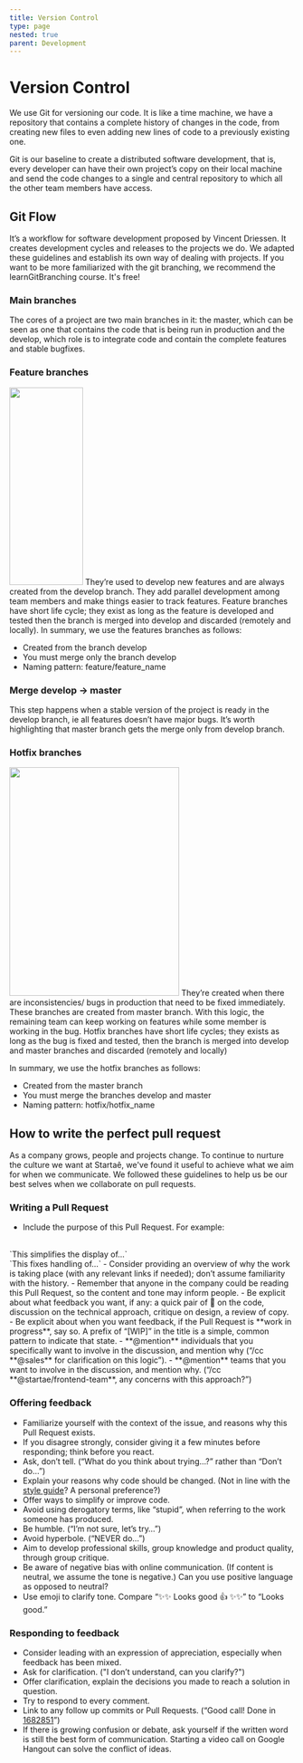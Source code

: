 ```yaml
---
title: Version Control
type: page
nested: true
parent: Development
---
```


# Version Control

We use Git for versioning our code. It is like a time machine, we have a repository that contains a complete history of changes in the code, from creating new files to even adding new lines of code to a previously existing one.

Git is our baseline to create a distributed software development, that is, every developer can have their own project’s copy on their local machine and send the code changes to a single and central repository to which all the other team members have access.

## Git Flow

It’s a workflow for software development proposed by Vincent Driessen. It creates development cycles and releases to the projects we do. We adapted these guidelines and establish its own way of dealing with projects. If you want to be more familiarized with the git branching, we recommend the learnGitBranching course. It's free!

### Main branches

The cores of a project are two main branches in it: the master, which can be seen as one that contains the code that is being run in production and the develop, which role is to integrate code and contain the complete features and stable bugfixes.

### Feature branches

<img src="/assets/images/development/feature-branches.png" width='130' height='349' class='image image--right'>
They’re used to develop new features and are always created from the develop branch. They add parallel development among team members and make things easier to track features. Feature branches have short life cycle; they exist as long as the feature is developed and tested then the branch is merged into develop and discarded (remotely and locally).
In summary, we use the features branches as follows:


- Created from the branch develop
- You must merge only the branch develop
- Naming pattern: feature/feature_name

### Merge develop -> master

This step happens when a stable version of the project is ready in the develop branch, ie all features doesn’t have major bugs. It’s worth highlighting that master branch gets the merge  only from develop branch.

### Hotfix branches

<img src="/assets/images/development/hotfix-branches.png" width='300' height='404' class='image image--right'>
They’re created when there are inconsistencies/ bugs in production that need to be fixed immediately. These branches are created from master branch. With this logic, the remaining team can keep working on features while some member is working in the bug. Hotfix branches have short life cycles; they exists as long as the bug is fixed and tested, then the branch is merged into develop and master branches and discarded (remotely and locally)

In summary, we use the hotfix branches as follows:

- Created from the master branch
- You must merge the branches develop and master
- Naming pattern: hotfix/hotfix_name

## How to write the perfect pull request

As a company grows, people and projects change. To continue to nurture the culture we want at Startaê, we've found it useful to achieve what we aim for when we communicate. We followed these guidelines to help us be our best selves when we collaborate on pull requests.

### Writing a Pull Request

- Include the purpose of this Pull Request. For example:
<br>
`This simplifies the display of...`
<br>
`This fixes handling of...`
- Consider providing an overview of why the work is taking place (with any relevant links if needed); don’t assume familiarity with the history.
- Remember that anyone in the company could be reading this Pull Request, so the content and tone may inform people.
- Be explicit about what feedback you want, if any: a quick pair of 👀 on the code, discussion on the technical approach, critique on design, a review of copy.
- Be explicit about when you want feedback, if the Pull Request is **work in progress**, say so. A prefix of “[WIP]” in the title is a simple, common pattern to indicate that state.
- **@mention** individuals that you specifically want to involve in the discussion, and mention why (“/cc **@sales** for clarification on this logic”).
- **@mention** teams that you want to involve in the discussion, and mention why. (“/cc **@startae/frontend-team**, any concerns with this approach?”)

### Offering feedback

- Familiarize yourself with the context of the issue, and reasons why this Pull Request exists.
- If you disagree strongly, consider giving it a few minutes before responding; think before you react.
- Ask, don’t tell. (“What do you think about trying…?” rather than “Don’t do…”)
- Explain your reasons why code should be changed. (Not in line with the [style guide](http://startae.com)? A personal preference?)
- Offer ways to simplify or improve code.
- Avoid using derogatory terms, like “stupid”, when referring to the work someone has produced.
- Be humble. (“I’m not sure, let’s try…”)
- Avoid hyperbole. (“NEVER do…”)
- Aim to develop professional skills, group knowledge and product quality, through group critique.
- Be aware of negative bias with online communication. (If content is neutral, we assume the tone is negative.) Can you use positive language as opposed to neutral?
- Use emoji to clarify tone. Compare “✨✨ Looks good 👍
 ✨✨” to “Looks good.”

### Responding to feedback

- Consider leading with an expression of appreciation, especially when feedback has been mixed.
- Ask for clarification. ("I don’t understand, can you clarify?")
- Offer clarification, explain the decisions you made to reach a solution in question.
- Try to respond to every comment.
- Link to any follow up commits or Pull Requests. (“Good call! Done in [1682851](http://startae.com)”)
- If there is growing confusion or debate, ask yourself if the written word is still the best form of communication. Starting a video call on Google Hangout can solve the conflict of ideas.
